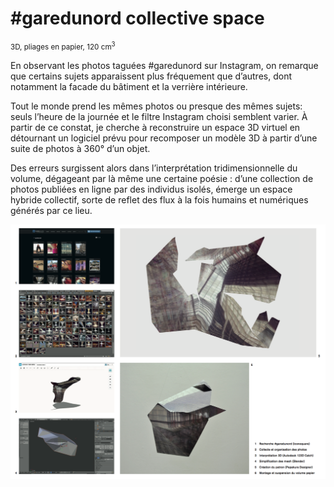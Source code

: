 # #garedunord collective space

<small>3D, pliages en papier, 120 cm<sup>3</sup></small>

En observant les photos taguées #garedunord sur Instagram, on remarque que certains sujets apparaissent plus fréquement que d’autres, dont notamment la facade du bâtiment et la verrière intérieure.

Tout le monde prend les mêmes photos ou presque des mêmes sujets: seuls l’heure de la journée et le filtre Instagram choisi semblent varier. À partir de ce constat, je cherche à reconstruire un espace 3D virtuel en détournant un logiciel prévu pour recomposer un modèle 3D à partir d’une suite de photos à 360° d’un objet.

Des erreurs surgissent alors dans l’interprétation tridimensionnelle du volume, dégageant par là même une certaine poésie : d’une collection de photos publiées en ligne par des individus isolés, émerge un espace hybride collectif, sorte de reflet des flux à la fois humains et numériques générés par ce lieu.

![#garedunord collective space](gdn-collective-space.png)